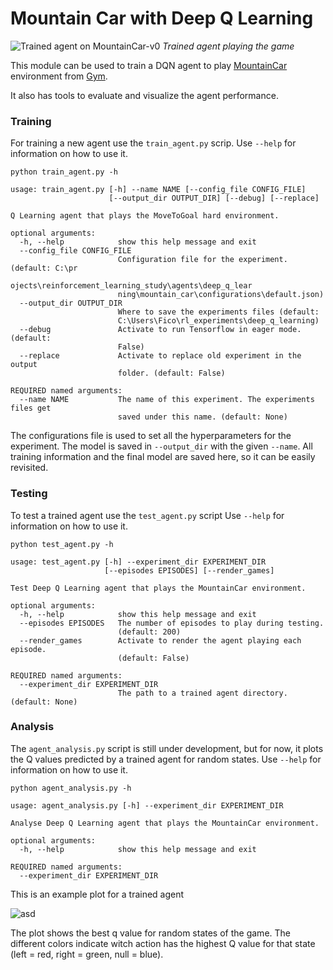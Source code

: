 # Mountain Car with Deep Q Learning

![Trained agent on MountainCar-v0](https://s7.gifyu.com/images/trained_agent.gif)
*Trained agent playing the game*

This module can be used to train a DQN agent to play [MountainCar](https://gym.openai.com/envs/MountainCar-v0/) environment from [Gym](https://gym.openai.com/).

It also has tools to evaluate and visualize the agent performance.

### Training

For training a new agent use the `train_agent.py` scrip. 
Use `--help` for information on how to use it.

```
python train_agent.py -h

usage: train_agent.py [-h] --name NAME [--config_file CONFIG_FILE]
                      [--output_dir OUTPUT_DIR] [--debug] [--replace]

Q Learning agent that plays the MoveToGoal hard environment.

optional arguments:
  -h, --help            show this help message and exit
  --config_file CONFIG_FILE
                        Configuration file for the experiment. (default: C:\pr
                        ojects\reinforcement_learning_study\agents\deep_q_lear
                        ning\mountain_car\configurations\default.json)
  --output_dir OUTPUT_DIR
                        Where to save the experiments files (default:
                        C:\Users\Fico\rl_experiments\deep_q_learning)
  --debug               Activate to run Tensorflow in eager mode. (default:
                        False)
  --replace             Activate to replace old experiment in the output
                        folder. (default: False)

REQUIRED named arguments:
  --name NAME           The name of this experiment. The experiments files get
                        saved under this name. (default: None)
```

The configurations file is used to set all the hyperparameters for the experiment.
The model is saved in `--output_dir` with the given `--name`.
All training information and the final model are saved here, so it can be easily revisited.

### Testing

To test a trained agent use the `test_agent.py` script
Use `--help` for information on how to use it.

```
python test_agent.py -h

usage: test_agent.py [-h] --experiment_dir EXPERIMENT_DIR
                     [--episodes EPISODES] [--render_games]

Test Deep Q Learning agent that plays the MountainCar environment.

optional arguments:
  -h, --help            show this help message and exit
  --episodes EPISODES   The number of episodes to play during testing.
                        (default: 200)
  --render_games        Activate to render the agent playing each episode.
                        (default: False)

REQUIRED named arguments:
  --experiment_dir EXPERIMENT_DIR
                        The path to a trained agent directory. (default: None)
```

### Analysis

The `agent_analysis.py` script is still under development, but for now, 
it plots the Q values predicted by a trained agent for random states.
Use `--help` for information on how to use it.

```
python agent_analysis.py -h

usage: agent_analysis.py [-h] --experiment_dir EXPERIMENT_DIR

Analyse Deep Q Learning agent that plays the MountainCar environment.

optional arguments:
  -h, --help            show this help message and exit

REQUIRED named arguments:
  --experiment_dir EXPERIMENT_DIR
```

This is an example plot for a trained agent

![asd](https://i.ibb.co/8rv3QRQ/q-values.png)

The plot shows the best q value for random states of the game.
The different colors indicate witch action has the highest Q value 
for that state (left = red, right = green, null = blue).
